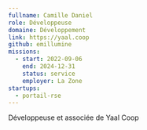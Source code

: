 ```yaml
---
fullname: Camille Daniel
role: Développeuse
domaine: Développement
link: https://yaal.coop
github: emillumine
missions:
  - start: 2022-09-06
    end: 2024-12-31
    status: service
    employer: La Zone
startups:
  - portail-rse
---
```


Développeuse et associée de Yaal Coop
